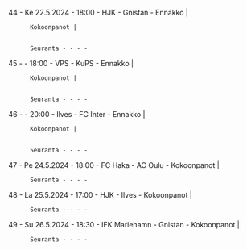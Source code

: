 44 - Ke 22.5.2024 - 18:00 - HJK - Gnistan - Ennakko |
        
        
          Kokoonpanot |
        
        
          Seuranta - - - -
45 -  - 18:00 - VPS - KuPS - Ennakko |
        
        
          Kokoonpanot |
        
        
          Seuranta - - - -
46 -  - 20:00 - Ilves - FC Inter - Ennakko |
        
        
          Kokoonpanot |
        
        
          Seuranta - - - -
47 - Pe 24.5.2024 - 18:00 - FC Haka - AC Oulu - Kokoonpanot |
        
        
          Seuranta - - - -
48 - La 25.5.2024 - 17:00 - HJK - Ilves - Kokoonpanot |
        
        
          Seuranta - - - -
49 - Su 26.5.2024 - 18:30 - IFK Mariehamn - Gnistan - Kokoonpanot |
        
        
          Seuranta - - - -

